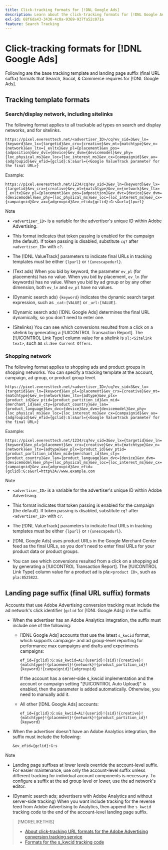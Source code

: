 ```yaml
---
title: Click-tracking formats for [!DNL Google Ads]
description: Learn about the click-tracking formats for [!DNL Google Ads] accounts.
exl-id: 68f6da43-3430-4c0a-9369-937fa52c071a
feature: Search Tracking
---
```

# Click-tracking formats for [!DNL Google Ads]

Following are the base tracking template and landing page suffix (final URL suffix) formats that Search, Social, & Commerce requires for [!DNL Google Ads].

## Tracking template formats

### Search/display network, including sitelinks

The following format applies to all trackable ad types on search and display networks, and for sitelinks.

`https://pixel.everesttech.net/<advertiser_ID>/cq?ev_sid=3&ev_ln={keyword}&ev_lx={targetid}&ev_crx={creative}&ev_mt={matchtype}&ev_n={network}&ev_ltx={_evltx}&ev_pl={placement}&ev_pos={adposition}&ev_dvc={device}&ev_dvm={devicemodel}&ev_phy={loc_physical_ms}&ev_loc={loc_interest_ms}&ev_cx={campaignid}&ev_ax={adgroupid}&ev_efid={gclid}:G:s&url={<Google ValueTrack parameter for the final URL>}`

Example:

`https://pixel.everesttech.net/1234/cq?ev_sid=3&ev_ln={keyword}&ev_lx={targetid}&ev_crx={creative}&ev_mt={matchtype}&ev_n={network}&ev_ltx={_evltx}&ev_pl={placement}&ev_pos={adposition}&ev_dvc={device}&ev_dvm={devicemodel}&ev_phy={loc_physical_ms}&ev_loc={loc_interest_ms}&ev_cx={campaignid}&ev_ax={adgroupid}&ev_efid={gclid}:G:s&url={lpurl}`

>[!NOTE]
>
>* `<advertiser_ID>` is a variable for the advertiser's unique ID within Adobe Advertising.
>
>* This format indicates that token passing is enabled for the campaign (the default). If token passing is disabled, substitute `cq?` after `<advertiser_ID>` with `c?`.
>
>* The [!DNL ValueTrack] parameters to indicate final URLs in tracking templates must be either `{lpurl}` or `!{unescapedurl}`.
>
>* (Text ads) When you bid by keyword, the parameter `ev_pl` (for placements) has no value. When you bid by placement, `ev_ln` (for keywords) has no value. When you bid by ad group or by any other dimension, both `ev_ln` and `ev_pl` have no values.
>
>* (Dynamic search ads) `{keyword}` indicates the dynamic search target expression, such as `_cat:[VALUE]` or `_url:[VALUE]`.
>
>* (Dynamic search ads) [!DNL Google Ads] determines the final URL dynamically, so you don't need to enter one.
>
>* (Sitelinks) You can see which conversions resulted from a click on a sitelink by generating a [!UICONTROL Transaction Report]. The [!UICONTROL Link Type] column value for a sitelink is `sl:<Sitelink text>`, such as `sl:See Current Offers`.

### Shopping network

The following format applies to shopping ads and product groups in shopping networks. You can specify a tracking template at the account, campaign, ad group, or product group level.

`https://pixel.everesttech.net/<advertiser_ID>/cq?ev_sid=3&ev_lx={targetid}&ev_ln={keyword}&ev_pl={placement}&ev_crx={creative}&ev_mt={matchtype}&ev_n={network}&ev_ltx={adtype}&ev_plx={product_id}&ev_ptid={product_partition_id}&ev_mid={merchant_id}&ev_cty={product_country}&ev_lan={product_language}&ev_dvc={device}&ev_dvm={devicemodel}&ev_phy={loc_physical_ms}&ev_loc={loc_interest_ms}&ev_cx={campaignid}&ev_ax={adgroupid}&ev_efid={gclid}:G:s&url={<Google ValueTrack parameter for the final URL>}`

Example:

`https://pixel.everesttech.net/1234/cq?ev_sid=3&ev_lx={targetid}&ev_ln={keyword}&ev_pl={placement}&ev_crx={creative}&ev_mt={matchtype}&ev_n={network}&ev_ltx={adtype}&ev_plx={product_id}&ev_ptid={product_partition_id}&ev_mid={merchant_id}&ev_cty={product_country}&ev_lan={product_language}&ev_dvc={device}&ev_dvm={devicemodel}&ev_phy={loc_physical_ms}&ev_loc={loc_interest_ms}&ev_cx={campaignid}&ev_ax={adgroupid}&ev_efid={gclid}:G:s&url=http%3A//www.example.com`

>[!NOTE]
>
>* `<advertiser_ID>` is a variable for the advertiser's unique ID within Adobe Advertising.
>
>* This format indicates that token passing is enabled for the campaign (the default). If token passing is disabled, substitute `cq?` after `<advertiser_ID>` with `c?`.
>
>* The [!DNL ValueTrack] parameters to indicate final URLs in tracking templates must be either `{lpurl}` or `!{unescapedurl}`.
>
>* [!DNL Google Ads] uses product URLs in the Google Merchant Center feed as the final URLs, so you don't need to enter final URLs for your product data or product groups.
>
>* You can see which conversions resulted from a click on a shopping ad by generating a [!UICONTROL Transaction Report]. The [!UICONTROL Link Type] column value for a product ad is pla:`<product ID>`, such as `pla:8525822`.

## Landing page suffix (final URL suffix) formats

Accounts that use Adobe Advertising conversion tracking must include the ad network's click identifier (`gclid` for [!DNL Google Ads]) in the suffix:

* When the advertiser has an Adobe Analytics integration, the suffix must include one of the following:
  
  * [!DNL Google Ads] accounts that use the latest `s_kwcid` format, which supports campaign- and ad group-level reporting for performance max campaigns and drafts and experiments campaigns:

    `ef_id={gclid}:G:s&s_kwcid=AL!{userid}!{sid}!{creative}!{matchtype}!{placement}!{network}!{product_partition_id}!{keyword}!{campaignid}!{adgroupid}`

    If the account has a server-side s_kwcid implementation and the account or campaign setting "[!UICONTROL Auto Upload]" is enabled, then the parameter is added automatically. Otherwise, you need to manually add it.

  * All other [!DNL Google Ads] accounts:

     `ef_id={gclid}:G:s&s_kwcid=AL!{userid}!{sid}!{creative}!{matchtype}!{placement}!{network}!{product_partition_id}!{keyword}`

* When the advertiser doesn't have an Adobe Analytics integration, the suffix must include the following:

  `&ev_efid={gclid}:G:s`
  
>[!NOTE]
>
>* Landing page suffixes at lower levels override the account-level suffix. For easier maintenance, use only the account-level suffix unless different tracking for individual account components is necessary. To configure a suffix at the ad group level or lower, use the ad network's editor.
>
>* (Dynamic search ads; advertisers with Adobe Analytics and without server-side tracking) When you want include tracking for the reverse feed from Adobe Advertising to Analytics, then append the `s_kwcid` tracking code to the end of the account-level landing page suffix.

>[!MORELIKETHIS]
>
>* [About click-tracking URL formats for the Adobe Advertising conversion tracking service](formats-click-tracking-about.md)
>* [Formats for the s\_kwcid tracking code](skwcid-tracking-parameter.md)
